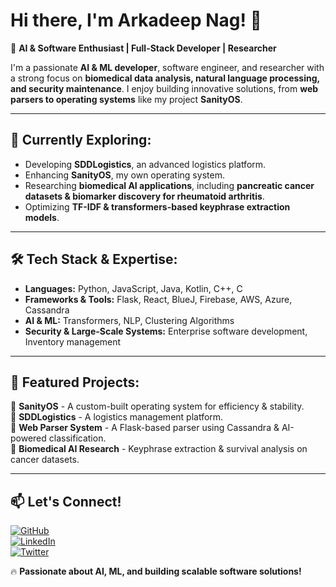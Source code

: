 # Hi there, I'm Arkadeep Nag! 👋

🚀 **AI & Software Enthusiast | Full-Stack Developer | Researcher**

I'm a passionate **AI & ML developer**, software engineer, and researcher with a strong focus on **biomedical data analysis, natural language processing, and security maintenance**. I enjoy building innovative solutions, from **web parsers to operating systems** like my project **SanityOS**. 

---

## 🌱 Currently Exploring:
- Developing **SDDLogistics**, an advanced logistics platform.
- Enhancing **SanityOS**, my own operating system.
- Researching **biomedical AI applications**, including **pancreatic cancer datasets & biomarker discovery for rheumatoid arthritis**.
- Optimizing **TF-IDF & transformers-based keyphrase extraction models**.

---

## 🛠️ Tech Stack & Expertise:
- **Languages:** Python, JavaScript, Java, Kotlin, C++, C
- **Frameworks & Tools:** Flask, React, BlueJ, Firebase, AWS, Azure, Cassandra
- **AI & ML:** Transformers, NLP, Clustering Algorithms
- **Security & Large-Scale Systems:** Enterprise software development, Inventory management

---

## 📌 Featured Projects:
🔹 **SanityOS** - A custom-built operating system for efficiency & stability.  
🔹 **SDDLogistics** - A logistics management platform.  
🔹 **Web Parser System** - A Flask-based parser using Cassandra & AI-powered classification.  
🔹 **Biomedical AI Research** - Keyphrase extraction & survival analysis on cancer datasets.  

---

## 📫 Let's Connect!
[![GitHub](https://img.shields.io/badge/GitHub-arkadeepnag-black?style=flat&logo=github)](https://github.com/arkadeepnag)  
[![LinkedIn](https://img.shields.io/badge/LinkedIn-Connect-blue?style=flat&logo=linkedin)](https://linkedin.com/in/your-profile)  
[![Twitter](https://img.shields.io/badge/Twitter-@yourhandle-blue?style=flat&logo=twitter)](https://twitter.com/yourhandle)  

🔥 **Passionate about AI, ML, and building scalable software solutions!**
